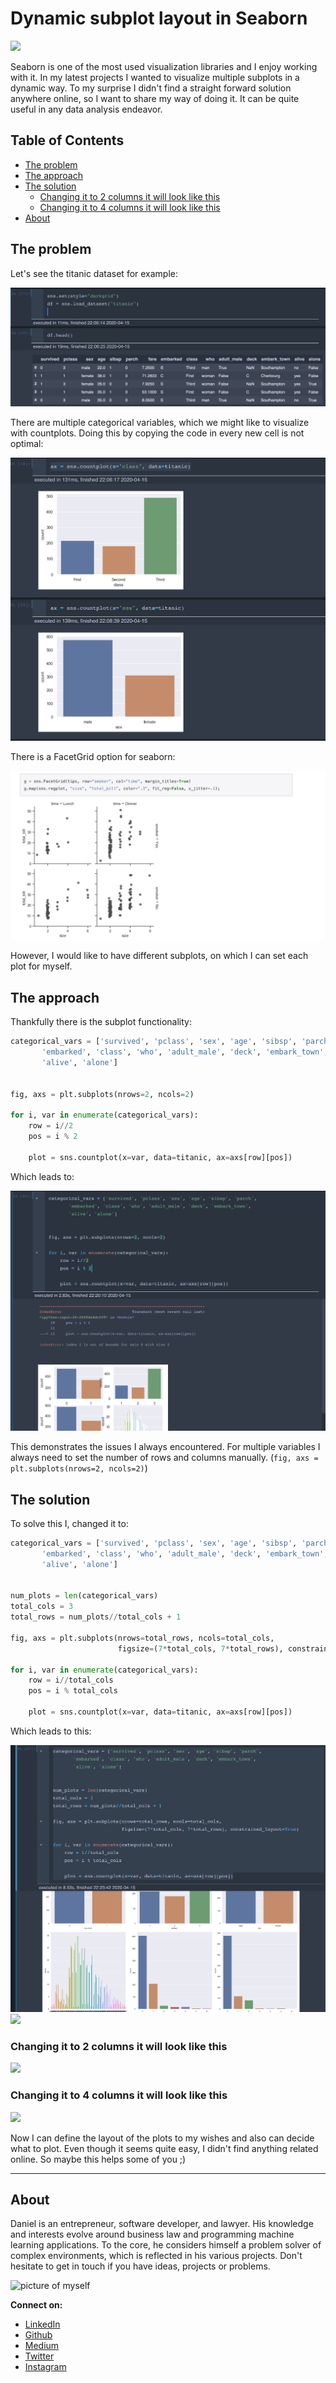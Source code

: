 # Dynamic subplot layout in Seaborn

![](http://g.recordit.co/Fr2UrCF9zx.gif)

Seaborn is one of the most used visualization libraries and I enjoy working with it. In my latest projects I wanted to visualize multiple subplots in a dynamic way. To my surprise I didn't find a straight forward solution anywhere online, so I want to share my way of doing it. It can be quite useful in any data analysis endeavor.

## Table of Contents

  - [The problem](#the-problem)
  - [The approach](#the-approach)
  - [The solution](#the-solution)
    - [Changing it to 2 columns it will look like this](#changing-it-to-2-columns-it-will-look-like-this)
    - [Changing it to 4 columns it will look like this](#changing-it-to-4-columns-it-will-look-like-this)
  - [About](#about)


## The problem

Let's see the titanic dataset for example:

![](../assets/plottingDynamic_2020-04-15-22-07-32.png)

There are multiple categorical variables, which we might like to visualize with countplots.
Doing this by copying the code in every new cell is not optimal:

![](../assets/plottingDynamic_2020-04-15-22-08-50.png)

There is a FacetGrid option for seaborn:

![](../assets/plottingDynamic_2020-04-15-22-11-39.png)

However, I would like to have different subplots, on which I can set each plot for myself.

## The approach
Thankfully there is the subplot functionality:

```python
categorical_vars = ['survived', 'pclass', 'sex', 'age', 'sibsp', 'parch',
       'embarked', 'class', 'who', 'adult_male', 'deck', 'embark_town',
       'alive', 'alone']


fig, axs = plt.subplots(nrows=2, ncols=2)

for i, var in enumerate(categorical_vars):
    row = i//2
    pos = i % 2

    plot = sns.countplot(x=var, data=titanic, ax=axs[row][pos])
```

Which leads to:

![](../assets/plottingDynamic_2020-04-15-22-20-44.png)

This demonstrates the issues I always encountered. For multiple variables I always need to set the number of rows and columns manually. (`fig, axs = plt.subplots(nrows=2, ncols=2)`)

## The solution

To solve this I, changed it to:

```python
categorical_vars = ['survived', 'pclass', 'sex', 'age', 'sibsp', 'parch',
       'embarked', 'class', 'who', 'adult_male', 'deck', 'embark_town',
       'alive', 'alone']


num_plots = len(categorical_vars)
total_cols = 3
total_rows = num_plots//total_cols + 1

fig, axs = plt.subplots(nrows=total_rows, ncols=total_cols,
                        figsize=(7*total_cols, 7*total_rows), constrained_layout=True)

for i, var in enumerate(categorical_vars):
    row = i//total_cols
    pos = i % total_cols

    plot = sns.countplot(x=var, data=titanic, ax=axs[row][pos])
```

Which leads to this:

![](../assets/plottingDynamic_2020-04-15-22-25-13.png)
![](http://g.recordit.co/Fr2UrCF9zx.gif)

### Changing it to 2 columns it will look like this

![](http://g.recordit.co/zpmzz7uESh.gif)

### Changing it to 4 columns it will look like this

![](http://g.recordit.co/tCnO6Ls220.gif)

Now I can define the layout of the plots to my wishes and also can decide what to plot. Even though it seems quite easy, I didn't find anything related online. So maybe this helps some of you ;)

---

## About

Daniel is an entrepreneur, software developer, and lawyer.
His knowledge and interests evolve around business law and programming machine learning applications.
To the core, he considers himself a problem solver of complex environments, which is reflected in his various projects.
Don't hesitate to get in touch if you have ideas, projects or problems.

![picture of myself](https://avatars2.githubusercontent.com/u/22077628?s=460&v=4)

**Connect on:**
- [LinkedIn](https://www.linkedin.com/in/createdd)
- [Github](https://github.com/Createdd)
- [Medium](https://medium.com/@createdd)
- [Twitter](https://twitter.com/_createdd)
- [Instagram](https://www.instagram.com/create.dd/)


<!-- Written by Daniel Deutsch -->
